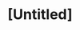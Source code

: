 ---
pid: ls195
title: "[Untitled]"
location_transcription: Temple campus/ playground by Temple
coordinates: "[-75.155068124862, 39.981452705996]"
zipcode: '19146'
gen_neighborhood: South Philadelphia
neighborhood: Graduate Hospital,Naval Square,Southwest Center City
outside_phl: 
age: '22'
age_range: 20-29
instagram: 
image_file_name: ls_195.jpg
proposal_transcription: "#NAME?"
topic: Youth
topic_summary: 0, 0
type: Interactive,Sculpture Statue
keywords_other: chalk board, chalk paint, pyramid, LED/LCD lights
credit: Arthur
image_labels: |-
  -chalk paint
  -LCD lights
twitter: 
facebook: 
permalink: "/monuments/ls195/"
layout: item-page
---